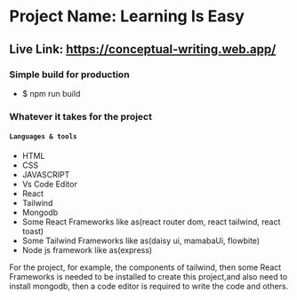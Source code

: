 # Project Name: Learning Is Easy
## Live Link: https://conceptual-writing.web.app/

### Simple build for production
* $ npm run build

### Whatever it takes for the project
#### `Languages & tools`
* HTML
* CSS
* JAVASCRIPT
* Vs Code Editor
* React
* Tailwind
* Mongodb
* Some React Frameworks like as(react router dom, react tailwind, react toast) 
* Some Tailwind Frameworks like as(daisy ui, mamabaUi, flowbite)
* Node js framework like as(express)


For the project, for example, the components of tailwind, then some React Frameworks is needed to be installed to create this project,and also need to install mongodb, then a code editor is required to write the code and others.
